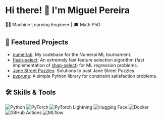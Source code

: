 # Hi there! 👋 I'm Miguel Pereira

👨‍💻 Machine Learning Engineer | 🎓 Math PhD

## 🌟 Featured Projects
- [numerlab](https://github.com/miguelbper/numerlab): My codebase for the Numerai ML tournament.
- [flash-select](https://github.com/miguelbper/flash-select): An extremely fast feature selection algorithm (fast implementation of [shap-select](https://github.com/transferwise/shap-select)) for ML regression problems.
- [Jane Street Puzzles](https://github.com/miguelbper/jane-street-puzzles): Solutions to past Jane Street Puzzles.
- [pyprune](https://github.com/miguelbper/pyprune): A simple Python library for constraint satisfaction problems.

## 🛠️ Skills & Tools
![Python](https://img.shields.io/badge/Python-3776ab?logo=python&logoColor=white)
![PyTorch](https://img.shields.io/badge/PyTorch-ee4c2c?logo=pytorch&logoColor=white)
![PyTorch Lightning](https://img.shields.io/badge/-Lightning-7e4fff?logo=lightning&logoColor=white)
![Hugging Face](https://img.shields.io/badge/-Hugging_Face-FFD21E?logo=huggingface&logoColor=white)
![Docker](https://img.shields.io/badge/-Docker-2496ED?logo=docker&logoColor=white)
![GitHub Actions](https://img.shields.io/badge/-GitHub_Actions-2088FF?logo=githubactions&logoColor=white)
![MLflow](https://img.shields.io/badge/-MLflow-0194E2?logo=mlflow&logoColor=white)
